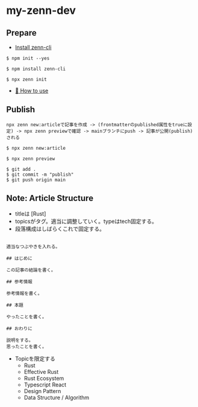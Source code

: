 # my-zenn-dev

## Prepare

* [Install zenn-cli](https://zenn.dev/zenn/articles/install-zenn-cli)

```
$ npm init --yes

$ npm install zenn-cli

$ npx zenn init
```

* [📘 How to use](https://zenn.dev/zenn/articles/zenn-cli-guide)

## Publish

`npx zenn new:articleで記事を作成 -> (frontmatterのpublished属性をtrueに設定) -> npx zenn previewで確認 -> mainブランチにpush -> 記事が公開(publish)される`

```
$ npx zenn new:article
```

```
$ npx zenn preview
```

```
$ git add .
$ git commit -m "publish"
$ git push origin main
```

## Note: Article Structure

- titleは [Rust]
- topicsがタグ。適当に調整していく。typeはtech固定する。
- 段落構成はしばらくこれで固定する。

```

適当なつぶやきを入れる。

## はじめに

この記事の結論を書く。

## 参考情報

参考情報を書く。

## 本題

やったことを書く。

## おわりに

説明をする。
思ったことを書く。
```

- Topicを限定する
  - Rust
  - Effective Rust
  - Rust Ecosystem
  - Typescript React
  - Design Pattern
  - Data Structure / Algorithm
